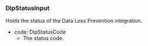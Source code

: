 ### DlpStatusInput
Holds the status of the Data Loss Prevention integration.

- code: DlpStatusCode
  - The status code.
